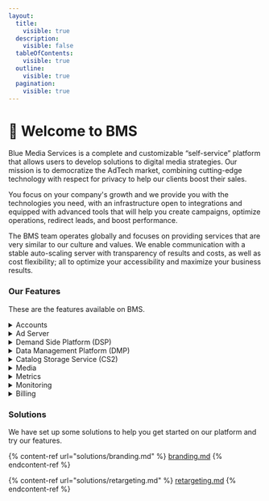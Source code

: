 ```yaml
---
layout:
  title:
    visible: true
  description:
    visible: false
  tableOfContents:
    visible: true
  outline:
    visible: true
  pagination:
    visible: true
---
```


# 👋 Welcome to BMS

Blue Media Services is a complete and customizable “self-service” platform that allows users to develop solutions to digital media strategies. Our mission is to democratize the AdTech market, combining cutting-edge technology with respect for privacy to help our clients boost their sales.

You focus on your company's growth and we provide you with the technologies you need, with an infrastructure open to integrations and equipped with advanced tools that will help you create campaigns, optimize operations, redirect leads, and boost performance.

The BMS team operates globally and focuses on providing services that are very similar to our culture and values. We enable communication with a stable auto-scaling server with transparency of results and costs, as well as cost flexibility; all to optimize your accessibility and maximize your business results.

### Our Features

These are the features available on BMS.

<details>

<summary>Accounts</summary>

[Overview](product-documentation/accounts/)

</details>

<details>

<summary>Ad Server</summary>

[Overview](product-documentation/ad-server/)

[Creatives](product-documentation/ad-serving/creatives.md)

[Creative Groups](product-documentation/ad-serving/creative-groups.md)

[Creative Metrics](product-documentation/ad-serving/creatives.md#metrics-tab)

[Ads](product-documentation/ad-server/ads/)

[Ads Metrics](product-documentation/ad-server/ads/#metrics-tab)

[Ad Exchange Review](product-documentation/ad-server/ads/ad-exchange-review.md)

[Creative Builder](product-documentation/ad-server/creative-builder/)

[Blueprints](product-documentation/ad-serving/creative-builder/blueprints.md)

[Builds](product-documentation/ad-server/creative-builder/builds.md)

[Ad Serving Billing](product-documentation/ad-server/ad-server-billing.md)

</details>

<details>

<summary>Demand Side Platform (DSP)</summary>

[Overview](product-documentation/demand-side-platform-dsp/)

[Managing Campaigns](product-documentation/demand-side-platform-dsp/campaigns.md)

[Managing Budgets](product-documentation/demand-side-platform-dsp/budgets.md)

[Managing Targets](product-documentation/demand-side-platform-dsp/targets.md)

[Managing Ads](product-documentation/demand-side-platform-dsp/managing-ads.md)

[DSP Metrics](product-documentation/demand-side-platform-dsp/dsp-metrics.md)

[Real Time Tab](product-documentation/demand-side-platform-dsp/real-time-tab.md)

[Campaign Billing](product-documentation/demand-side-platform-dsp/campaign-billing.md)

</details>

<details>

<summary>Data Management Platform (DMP)</summary>

[Overview](product-documentation/data-management-platform-dmp/)

[Cookie Pools](product-documentation/data-management-platform-dmp/cookie-pools.md)

[Cookie Pools Metrics](product-documentation/data-management-platform-dmp/dmp-metrics/cookie-pools-metrics.md)

[Trackers](product-documentation/data-management-platform-dmp/trackers/)

[Trackers Metrics](product-documentation/data-management-platform-dmp/dmp-metrics/trackers-metrics.md)

</details>

<details>

<summary>Catalog Storage Service (CS2)</summary>

[Overview](product-documentation/catalog-storage-service-cs2/)

[Catalogs](product-documentation/catalog-storage-service-cs2/catalogs.md)

[Products](product-documentation/catalog-storage-service-cs2/products.md)

[Products Metrics](product-documentation/catalog-storage-service-cs2/cs2-metrics/products-metrics.md)

[Import Channels](product-documentation/catalog-storage-service-cs2/import-channels.md)

[Import Channels Metrics](product-documentation/catalog-storage-service-cs2/cs2-metrics/import-channels-metrics.md)

[Recommendation Models](product-documentation/catalog-storage-service-cs2/recommendation-models.md)

[Recommendation Models Metrics](product-documentation/catalog-storage-service-cs2/cs2-metrics/recommendation-models-metrics.md)

</details>

<details>

<summary>Media</summary>

[Overview](product-documentation/media/)

[Media Metrics](product-documentation/media/media-metrics.md)

</details>

<details>

<summary>Metrics</summary>

[Overview](product-documentation/metrics.md)

</details>

<details>

<summary>Monitoring</summary>

[Overview](product-documentation/monitoring/)

[Event Stores](product-documentation/monitoring/event-stores.md)

[Event Stores Metrics](product-documentation/monitoring/monitoring-metrics/event-stores-metrics.md)

[Event Pipes](product-documentation/monitoring/event-pipes.md)

[Event Pipes Metrics](product-documentation/monitoring/monitoring-metrics/event-pipes-metrics.md)

[Monitoring Billing](product-documentation/monitoring/monitoring-billing.md)

</details>

<details>

<summary>Billing</summary>

[Overview](product-documentation/billing.md)

</details>

### Solutions

We have set up some solutions to help you get started on our platform and try our features.

{% content-ref url="solutions/branding.md" %}
[branding.md](solutions/branding.md)
{% endcontent-ref %}

{% content-ref url="solutions/retargeting.md" %}
[retargeting.md](solutions/retargeting.md)
{% endcontent-ref %}

